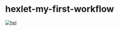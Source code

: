 # hexlet-my-first-workflow
[![hel](https://github.com/DropDen/hexlet-my-first-workflow/actions/workflows/hel.yml/badge.svg)](https://github.com/DropDen/hexlet-my-first-workflow/actions/workflows/hel.yml)
